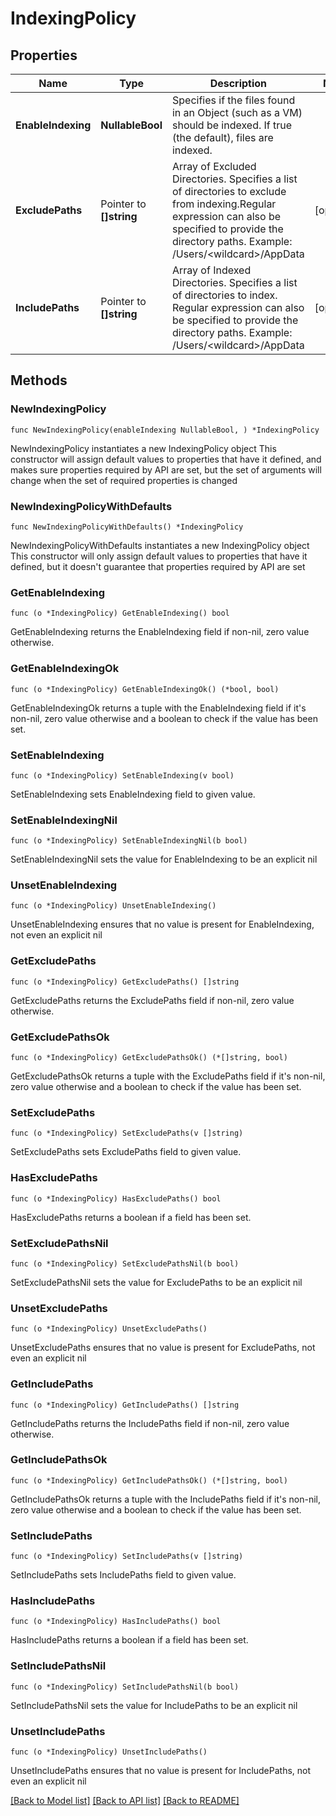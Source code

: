# IndexingPolicy

## Properties

Name | Type | Description | Notes
------------ | ------------- | ------------- | -------------
**EnableIndexing** | **NullableBool** | Specifies if the files found in an Object (such as a VM) should be indexed. If true (the default), files are indexed. | 
**ExcludePaths** | Pointer to **[]string** | Array of Excluded Directories. Specifies a list of directories to exclude from indexing.Regular expression can also be specified to provide the directory paths. Example: /Users/&lt;wildcard&gt;/AppData | [optional] 
**IncludePaths** | Pointer to **[]string** | Array of Indexed Directories. Specifies a list of directories to index. Regular expression can also be specified to provide the directory paths. Example: /Users/&lt;wildcard&gt;/AppData | [optional] 

## Methods

### NewIndexingPolicy

`func NewIndexingPolicy(enableIndexing NullableBool, ) *IndexingPolicy`

NewIndexingPolicy instantiates a new IndexingPolicy object
This constructor will assign default values to properties that have it defined,
and makes sure properties required by API are set, but the set of arguments
will change when the set of required properties is changed

### NewIndexingPolicyWithDefaults

`func NewIndexingPolicyWithDefaults() *IndexingPolicy`

NewIndexingPolicyWithDefaults instantiates a new IndexingPolicy object
This constructor will only assign default values to properties that have it defined,
but it doesn't guarantee that properties required by API are set

### GetEnableIndexing

`func (o *IndexingPolicy) GetEnableIndexing() bool`

GetEnableIndexing returns the EnableIndexing field if non-nil, zero value otherwise.

### GetEnableIndexingOk

`func (o *IndexingPolicy) GetEnableIndexingOk() (*bool, bool)`

GetEnableIndexingOk returns a tuple with the EnableIndexing field if it's non-nil, zero value otherwise
and a boolean to check if the value has been set.

### SetEnableIndexing

`func (o *IndexingPolicy) SetEnableIndexing(v bool)`

SetEnableIndexing sets EnableIndexing field to given value.


### SetEnableIndexingNil

`func (o *IndexingPolicy) SetEnableIndexingNil(b bool)`

 SetEnableIndexingNil sets the value for EnableIndexing to be an explicit nil

### UnsetEnableIndexing
`func (o *IndexingPolicy) UnsetEnableIndexing()`

UnsetEnableIndexing ensures that no value is present for EnableIndexing, not even an explicit nil
### GetExcludePaths

`func (o *IndexingPolicy) GetExcludePaths() []string`

GetExcludePaths returns the ExcludePaths field if non-nil, zero value otherwise.

### GetExcludePathsOk

`func (o *IndexingPolicy) GetExcludePathsOk() (*[]string, bool)`

GetExcludePathsOk returns a tuple with the ExcludePaths field if it's non-nil, zero value otherwise
and a boolean to check if the value has been set.

### SetExcludePaths

`func (o *IndexingPolicy) SetExcludePaths(v []string)`

SetExcludePaths sets ExcludePaths field to given value.

### HasExcludePaths

`func (o *IndexingPolicy) HasExcludePaths() bool`

HasExcludePaths returns a boolean if a field has been set.

### SetExcludePathsNil

`func (o *IndexingPolicy) SetExcludePathsNil(b bool)`

 SetExcludePathsNil sets the value for ExcludePaths to be an explicit nil

### UnsetExcludePaths
`func (o *IndexingPolicy) UnsetExcludePaths()`

UnsetExcludePaths ensures that no value is present for ExcludePaths, not even an explicit nil
### GetIncludePaths

`func (o *IndexingPolicy) GetIncludePaths() []string`

GetIncludePaths returns the IncludePaths field if non-nil, zero value otherwise.

### GetIncludePathsOk

`func (o *IndexingPolicy) GetIncludePathsOk() (*[]string, bool)`

GetIncludePathsOk returns a tuple with the IncludePaths field if it's non-nil, zero value otherwise
and a boolean to check if the value has been set.

### SetIncludePaths

`func (o *IndexingPolicy) SetIncludePaths(v []string)`

SetIncludePaths sets IncludePaths field to given value.

### HasIncludePaths

`func (o *IndexingPolicy) HasIncludePaths() bool`

HasIncludePaths returns a boolean if a field has been set.

### SetIncludePathsNil

`func (o *IndexingPolicy) SetIncludePathsNil(b bool)`

 SetIncludePathsNil sets the value for IncludePaths to be an explicit nil

### UnsetIncludePaths
`func (o *IndexingPolicy) UnsetIncludePaths()`

UnsetIncludePaths ensures that no value is present for IncludePaths, not even an explicit nil

[[Back to Model list]](../README.md#documentation-for-models) [[Back to API list]](../README.md#documentation-for-api-endpoints) [[Back to README]](../README.md)


